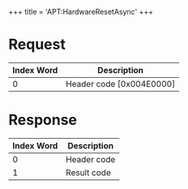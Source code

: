 +++
title = 'APT:HardwareResetAsync'
+++

# Request

| Index Word | Description                |
|------------|----------------------------|
| 0          | Header code \[0x004E0000\] |

# Response

| Index Word | Description |
|------------|-------------|
| 0          | Header code |
| 1          | Result code |